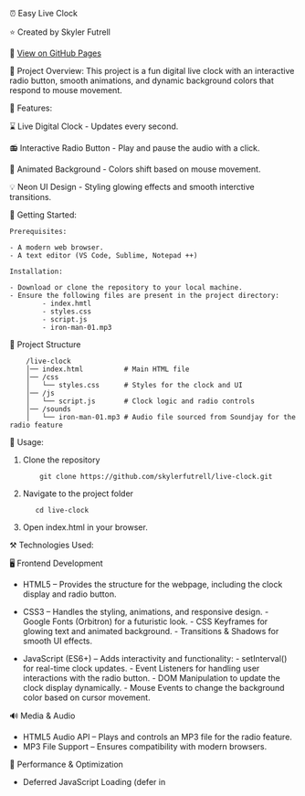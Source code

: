 ⏰ Easy Live Clock

⭐ Created by Skyler Futrell

👀 [View on GitHub Pages](https://skylerfutrell.github.io/live-clock/)

📌 Project Overview: This project is a fun digital live clock with an interactive radio button, smooth animations, and dynamic background colors that respond to mouse movement.

🚀 Features:

⌛ Live Digital Clock - Updates every second.

📻 Interactive Radio Button - Play and pause the audio with a click.

🎨 Animated Background - Colors shift based on mouse movement.

💡 Neon UI Design - Styling glowing effects and smooth interctive transitions.

🏁 Getting Started:

    Prerequisites:

    - A modern web browser.
    - A text editor (VS Code, Sublime, Notepad ++)

    Installation:

    - Download or clone the repository to your local machine.
    - Ensure the following files are present in the project directory:
            - index.hmtl
            - styles.css
            - script.js
            - iron-man-01.mp3

📂 Project Structure

        /live-clock
        │── index.html          # Main HTML file
        │── /css
        │   └── styles.css      # Styles for the clock and UI
        │── /js
        │   └── script.js       # Clock logic and radio controls
        │── /sounds
        │   └── iron-man-01.mp3 # Audio file sourced from Soundjay for the radio feature

📖 Usage:

1. Clone the repository

           git clone https://github.com/skylerfutrell/live-clock.git

2. Navigate to the project folder

          cd live-clock

3. Open index.html in your browser.

⚒️ Technologies Used:

🖥️ Frontend Development

- HTML5 – Provides the structure for the webpage, including the clock display and radio button.
  
- CSS3 – Handles the styling, animations, and responsive design.
        - Google Fonts (Orbitron) for a futuristic look.
        - CSS Keyframes for glowing text and animated background.
        - Transitions & Shadows for smooth UI effects.
  
- JavaScript (ES6+) – Adds interactivity and functionality:
        - setInterval() for real-time clock updates.
        - Event Listeners for handling user interactions with the radio button.
        - DOM Manipulation to update the clock display dynamically.
        - Mouse Events to change the background color based on cursor movement.
  
🔊 Media & Audio

- HTML5 Audio API – Plays and controls an MP3 file for the radio feature.
- MP3 File Support – Ensures compatibility with modern browsers.

📡 Performance & Optimization

- Deferred JavaScript Loading (defer in <script> tag) to improve page load speed.
- Optimized CSS Animations to minimize performance impact.
- Efficient Event Handling to prevent unnecessary reflows and repaints.

📝 What I Learned:

This project helped me refine my knowledge of:

✅Working with JavaScript Timers – Using setInterval() to update the digital clock every second.

✅ Handling Audio Playback in JavaScript – Implementing play/pause functionality using the HTML5 Audio API.

✅ CSS Animations & Keyframes – Creating smooth glowing text effects and animated background transitions.

✅ Mouse Interaction Events – Capturing user cursor movement to dynamically adjust the background color.

✅ DOM Manipulation – Updating HTML elements dynamically to reflect real-time changes.

✅ Event Listeners & User Interaction – Using JavaScript to handle button clicks for a responsive UI.

🎯 Future Improvements:

📶 Add a Radio Stream API – Implement live streaming functionality with multiple stations.

🎵 Channel Selection Feature – Allow users to switch between different radio channels.

🔈 Volume Control – Add a volume slider to adjust the radio playback.

🖌️ Customization:

Want to tweak the project? Here’s how you can customize it:

🕰️  Change the Clock Style

- Modify styles.css to adjust the appearance of the digital clock.

- Example: Change the font size in .digital-clock:

          .digital-clock {
            font-size: 4rem; /* Increase size */
            color: cyan; /* Change text color */
          }

🔊 Use a Different Audio File

- Replace iron-man-01.mp3 in the /sounds folder with your own MP3 file.
  
- Update index.html to reference the new file:

          <audio id="radio-song" src="sounds/new-audio.mp3"></audio>

🎨 Adjust Background Effects

- Modify the mouse movement effect in script.js to change background behavior.

- Example: Use a fixed gradient instead of dynamic colors:

                  document.body.style.background = "linear-gradient(to right, #ff00ff, #00ffff)";

⏯️ Change the Button Design

- Edit the .radio-button styles in styles.css:

                  .radio-button {
                    background: blue; /* Change button color */
                    border-radius: 20px; /* Make it more rounded */
                  }

License:

This project is open-source and available under the MIT License. [LICENSE](https://github.com/skylerfutrell/live-clock/blob/main/LICENSE)

                

🔗 Connect With Me:

[Visit My Website](https://www.futrellstudioportfolio.com)

